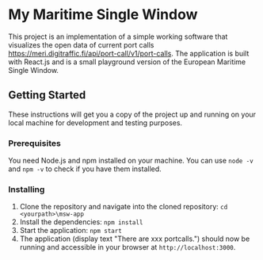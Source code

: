 # My Maritime Single Window

This project is an implementation of a simple working software that visualizes the open data of current port calls https://meri.digitraffic.fi/api/port-call/v1/port-calls. The application is built with React.js and is a small playground version of the European Maritime Single Window.

## Getting Started

These instructions will get you a copy of the project up and running on your local machine for development and testing purposes.

### Prerequisites

You need Node.js and npm installed on your machine. You can use `node -v` and `npm -v` to check if you have them installed.

### Installing

1. Clone the repository and navigate into the cloned repository: `cd <yourpath>\msw-app`
2. Install the dependencies: `npm install`
3. Start the application: `npm start`
4. The application (display text "There are xxx portcalls.") should now be running and accessible in your browser at `http://localhost:3000`.
